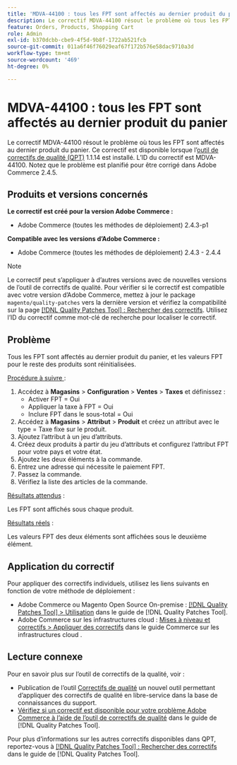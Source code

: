 ```yaml
---
title: 'MDVA-44100 : tous les FPT sont affectés au dernier produit du panier'
description: Le correctif MDVA-44100 résout le problème où tous les FPT sont affectés au dernier produit du panier. Ce correctif est disponible lorsque l’[Outil de correctifs de la qualité (QPT)](https://experienceleague.adobe.com/fr/docs/commerce-operations/tools/quality-patches-tool/quality-patches-tool-to-self-serve-quality-patches) 1.1.14 est installé. L’ID du correctif est MDVA-44100. Notez que le problème est planifié pour être corrigé dans Adobe Commerce 2.4.5.
feature: Orders, Products, Shopping Cart
role: Admin
exl-id: b370dcbb-cbe9-4f5d-9b8f-1722ab521fcb
source-git-commit: 011a6f46f76029eaf67f172b576e58dac9710a3d
workflow-type: tm+mt
source-wordcount: '469'
ht-degree: 0%

---
```


# MDVA-44100 : tous les FPT sont affectés au dernier produit du panier

Le correctif MDVA-44100 résout le problème où tous les FPT sont affectés au dernier produit du panier. Ce correctif est disponible lorsque l’[outil de correctifs de qualité (QPT)](https://experienceleague.adobe.com/fr/docs/commerce-operations/tools/quality-patches-tool/quality-patches-tool-to-self-serve-quality-patches) 1.1.14 est installé. L’ID du correctif est MDVA-44100. Notez que le problème est planifié pour être corrigé dans Adobe Commerce 2.4.5.

## Produits et versions concernés

**Le correctif est créé pour la version Adobe Commerce :**

* Adobe Commerce (toutes les méthodes de déploiement) 2.4.3-p1

**Compatible avec les versions d’Adobe Commerce :**

* Adobe Commerce (toutes les méthodes de déploiement) 2.4.3 - 2.4.4

>[!NOTE]
>
>Le correctif peut s’appliquer à d’autres versions avec de nouvelles versions de l’outil de correctifs de qualité. Pour vérifier si le correctif est compatible avec votre version d’Adobe Commerce, mettez à jour le package `magento/quality-patches` vers la dernière version et vérifiez la compatibilité sur la page [[!DNL Quality Patches Tool] : Rechercher des correctifs](https://experienceleague.adobe.com/fr/docs/commerce-operations/tools/quality-patches-tool/quality-patches-tool-to-self-serve-quality-patches). Utilisez l’ID du correctif comme mot-clé de recherche pour localiser le correctif.

## Problème

Tous les FPT sont affectés au dernier produit du panier, et les valeurs FPT pour le reste des produits sont réinitialisées.

<u>Procédure à suivre </u> :

1. Accédez à **Magasins** > **Configuration** > **Ventes** > **Taxes** et définissez :
   * Activer FPT = Oui
   * Appliquer la taxe à FPT = Oui
   * Inclure FPT dans le sous-total = Oui
1. Accédez à **Magasins** > **Attribut** > **Produit** et créez un attribut avec le type = Taxe fixe sur le produit.
1. Ajoutez l’attribut à un jeu d’attributs.
1. Créez deux produits à partir du jeu d’attributs et configurez l’attribut FPT pour votre pays et votre état.
1. Ajoutez les deux éléments à la commande.
1. Entrez une adresse qui nécessite le paiement FPT.
1. Passez la commande.
1. Vérifiez la liste des articles de la commande.

<u>Résultats attendus</u> :

Les FPT sont affichés sous chaque produit.

<u>Résultats réels</u> :

Les valeurs FPT des deux éléments sont affichées sous le deuxième élément.

## Application du correctif

Pour appliquer des correctifs individuels, utilisez les liens suivants en fonction de votre méthode de déploiement :

* Adobe Commerce ou Magento Open Source On-premise : [[!DNL Quality Patches Tool] > Utilisation](/help/tools/quality-patches-tool/usage.md) dans le guide de [!DNL Quality Patches Tool].
* Adobe Commerce sur les infrastructures cloud : [Mises à niveau et correctifs > Appliquer des correctifs](https://experienceleague.adobe.com/docs/commerce-cloud-service/user-guide/develop/upgrade/apply-patches.html?lang=fr) dans le guide Commerce sur les infrastructures cloud .

## Lecture connexe

Pour en savoir plus sur l’outil de correctifs de la qualité, voir :

* Publication de l’outil [Correctifs de qualité](https://experienceleague.adobe.com/fr/docs/commerce-operations/tools/quality-patches-tool/quality-patches-tool-to-self-serve-quality-patches) un nouvel outil permettant d’appliquer des correctifs de qualité en libre-service dans la base de connaissances du support.
* [Vérifiez si un correctif est disponible pour votre problème Adobe Commerce à l’aide de l’outil de correctifs de qualité](/help/tools/quality-patches-tool/patches-available-in-qpt/check-patch-for-magento-issue-with-magento-quality-patches.md) dans le guide de [!DNL Quality Patches Tool].

Pour plus d’informations sur les autres correctifs disponibles dans QPT, reportez-vous à [[!DNL Quality Patches Tool] : Rechercher des correctifs](https://experienceleague.adobe.com/tools/commerce-quality-patches/index.html?lang=fr) dans le guide de [!DNL Quality Patches Tool].
